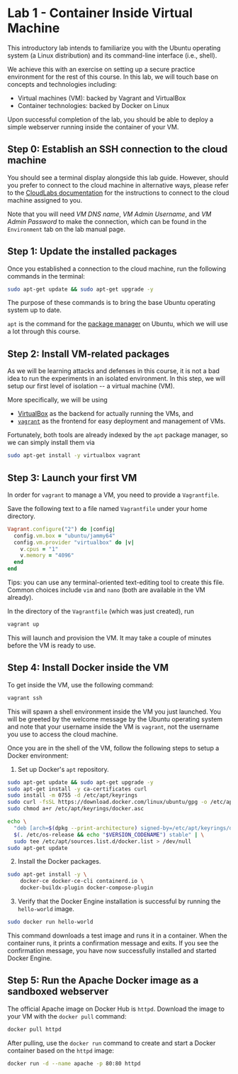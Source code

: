 # Lab 1 - Container Inside Virtual Machine

This introductory lab intends to familiarize you with
the Ubuntu operating system (a Linux distribution) and
its command-line interface (i.e., shell).

We achieve this with an exercise on
setting up a secure practice environment for the rest of this course.
In this lab, we will touch base on concepts and technologies including:

- Virtual machines (VM): backed by Vagrant and VirtualBox
- Container technologies: backed by Docker on Linux

Upon successful completion of the lab,
you should be able to deploy a simple webserver
running inside the container of your VM.

## Step 0: Establish an SSH connection to the cloud machine

You should see a terminal display alongside this lab guide.
However, should you prefer to connect to the cloud machine in alternative ways,
please refer to the [CloudLabs documentation](https://docs.cloudlabs.ai/Learner/ConnectToTheVM)
for the instructions to connect to the cloud machine assigned to you.

Note that you will need
*VM DNS name*, *VM Admin Username*, and *VM Admin Password*
to make the connection,
which can be found in the `Environment` tab on the lab manual page.

## Step 1: Update the installed packages

Once you established a connection to the cloud machine,
run the following commands in the terminal:

```bash
sudo apt-get update && sudo apt-get upgrade -y
```

The purpose of these commands is to bring the base Ubuntu operating system
up to date.

`apt` is the command for the [package manager](https://ubuntu.com/server/docs/package-management)
on Ubuntu, which we will use a lot through this course.

## Step 2: Install VM-related packages

As we will be learning attacks and defenses in this course,
it is not a bad idea to run the experiments in an isolated environment.
In this step, we will setup our first level of isolation --
a virtual machine (VM).

More specifically, we will be using
- [VirtualBox](https://www.virtualbox.org/) as the backend
  for actually running the VMs, and
- [`vagrant`](https://www.vagrantup.com/) as the frontend
  for easy deployment and management of VMs.

Fortunately, both tools are already indexed by the `apt` package manager,
so we can simply install them via

```bash
sudo apt-get install -y virtualbox vagrant
```

## Step 3: Launch your first VM

In order for `vagrant` to manage a VM,
you need to provide a `Vagrantfile`.

Save the following text to a file named `Vagrantfile`
under your home directory.
```rb
Vagrant.configure("2") do |config|
  config.vm.box = "ubuntu/jammy64"
  config.vm.provider "virtualbox" do |v|
    v.cpus = "1"
    v.memory = "4096"
  end
end
```

Tips: you can use any terminal-oriented text-editing tool
to create this file. Common choices include `vim` and `nano`
(both are available in the VM already).

In the directory of the `Vagrantfile` (which was just created), run

```bash
vagrant up
```

This will launch and provision the VM.
It may take a couple of minutes before the VM is ready to use.

## Step 4: Install Docker inside the VM

To get inside the VM, use the following command:

```bash
vagrant ssh
```

This will spawn a shell environment inside the VM you just launched.
You will be greeted by the welcome message by the Ubuntu operating system
and note that your username inside the VM is `vagrant`,
not the username you use to access the cloud machine.

Once you are in the shell of the VM,
follow the following steps to setup a Docker environment:

1. Set up Docker's `apt` repository.
```bash
sudo apt-get update && sudo apt-get upgrade -y
sudo apt-get install -y ca-certificates curl
sudo install -m 0755 -d /etc/apt/keyrings
sudo curl -fsSL https://download.docker.com/linux/ubuntu/gpg -o /etc/apt/keyrings/docker.asc
sudo chmod a+r /etc/apt/keyrings/docker.asc

echo \
  "deb [arch=$(dpkg --print-architecture) signed-by=/etc/apt/keyrings/docker.asc] https://download.docker.com/linux/ubuntu \
  $(. /etc/os-release && echo "$VERSION_CODENAME") stable" | \
  sudo tee /etc/apt/sources.list.d/docker.list > /dev/null
sudo apt-get update
```

2. Install the Docker packages.
```bash
sudo apt-get install -y \
    docker-ce docker-ce-cli containerd.io \
    docker-buildx-plugin docker-compose-plugin
```

3. Verify that the Docker Engine installation is successful
   by running the `hello-world` image.
```bash
sudo docker run hello-world
```

This command downloads a test image and runs it in a container.
When the container runs, it prints a confirmation message and exits.
If you see the confirmation message,
you have now successfully installed and started Docker Engine.

## Step 5: Run the Apache Docker image as a sandboxed webserver

The official Apache image on Docker Hub is `httpd`.
Download the image to your VM with the `docker pull` command:

```bash
docker pull httpd
```

After pulling,
use the `docker run` command to create and start a Docker container
based on the `httpd` image:

```bash
docker run -d --name apache -p 80:80 httpd
```
